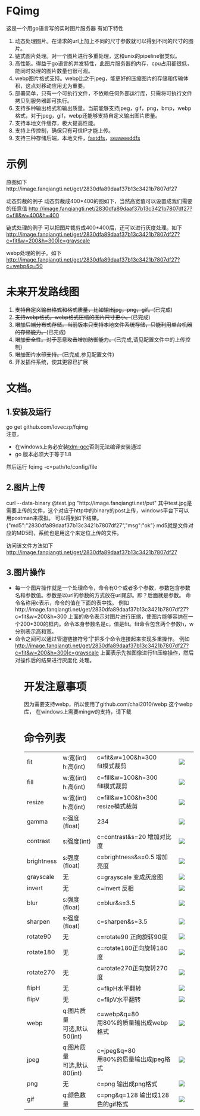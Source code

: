 <h1>FQimg</h1>
这是一个用go语言写的实时图片服务器
有如下特性
<ol>
<li>动态处理图片。在请求的url上加上不同的尺寸参数就可以得到不同的尺寸的图片。</li>
<li>链式图片处理。对一个图片进行多重处理，这和unix的pipeline很类似。</li>
<li>高性能。得益于go语言的并发特性，此图片服务器的内存，cpu占用都很低，能同时处理的图片数量也很可观。</li>
<li>webp图片格式支持。webp比之于jpeg，能更好的压缩图片的存储和传输体积，这点对移动应用尤为重要。</li>
<li>部署简单，只有一个可执行文件，不依赖任何外部运行库，只需将可执行文件拷贝到服务器即可执行。</li>
<li>支持多种输出格式和输出质量。当前能够支持jpeg，gif，png，bmp，webp格式，对于jpeg，gif，webp还能够支持自定义输出图片质量。</li>
<li>支持本地文件缓存，极大提高性能。</li>
<li>支持上传控制，确保只有可信IP才能上传。</li>
<li>支持三种存储后端，本地文件，<a href="http://image.fanqiangti.net/get/b59fe5a3cd71bc28e39e444cd955fcb1?c=fit&w=200&h=300|c=grayscale">fastdfs</a>，<a href="https://github.com/chrislusf/seaweedfs">seaweeddfs</a></li>
</ol>

<h1>示例</h1>
原图如下
http://image.fanqiangti.net/get/2830dfa89daaf37b13c3421b7807df27

动态剪裁的例子
动态剪裁成400*400的图如下，当然高宽值可以设置成我们需要的任意值
http://image.fanqiangti.net/2830dfa89daaf37b13c3421b7807df27?c=fill&w=400&h=400

链式处理的例子
可以把图片裁剪成400*400后，还可以进行灰度处理。如下
<a href="http://image.fanqiangti.net/get/2830dfa89daaf37b13c3421b7807df27?c=fit&w=200&h=300|c=grayscale">http://image.fanqiangti.net/get/2830dfa89daaf37b13c3421b7807df27?c=fit&w=200&h=300|c=grayscale</a>

webp处理的例子。如下
http://image.fanqiangti.net/get/2830dfa89daaf37b13c3421b7807df27?c=webp&q=50



<h1>未来开发路线图</h1>

<ol>
<li><s>支持自定义输出格式和格式质量，比如输出jpg，png，gif。</s>(已完成)</li>
<li><s>支持webp格式。webp格式压缩的图片尺寸更小。</s>(已完成)</li>
<li><s>增加后端分布式存储。当前版本只支持本地文件系统存储，只能利用单台机器的存储能力。</s>(已完成)</li>
<li><s>增加安全性。对于恶意攻击增加防御能力。</s>(已完成,请见配置文件中的上传控制)</li>
<li><s>增加图片水印支持。</s>(已完成,参见配置文件)</li>
<li>开发插件系统，使其更容已扩展</li>
</ol>


<h1>文档。</h1>
<h2>1.安装及运行</h2>
<p>
go get github.com/loveczp/fqimg<br/>
注意，
<ul>
<li>在windows上务必安装<a href="http://tdm-gcc.tdragon.net/download">tdm-gcc</a>否则无法编译安装通过</li>
<li>go 版本必须大于等于1.8</li>
</ul>

然后运行
fqimg -c=path/to/config/file
</p>

<h2>2.图片上传</h2>
curl  --data-binary @test.jpg "http://image.fanqiangti.net/put"
其中test.jpg是需要上传的文件，这个对应于http中的binary的post上传，windows平台下可以用postman来模拟。
可以得到如下结果。
{"md5":"2830dfa89daaf37b13c3421b7807df27","msg":"ok"}
md5就是文件对应的MD5码，系统也是用这个来定位上传的文件。

访问该文件方法如下
http://image.fanqiangti.net/get/2830dfa89daaf37b13c3421b7807df27

<h2>3.图片操作</h2>
<ul>
<li>每一个图片操作就是一个处理命令，命令有0个或者多个参数，参数包含参数名和参数值。参数是以url的参数的方式放在url尾部。即？后面就是参数。
命令名称用c表示，命令的值在下面的表中找。
例如
http://image.fanqiangti.net/get/2830dfa89daaf37b13c3421b7807df27?c=fit&w=200&h=300
上面的命令表示对图片进行压缩，使图片能够容纳在一个200*300的框内。命令本身参数名是c，值是fit。fit命令包含两个参数h，w分别表示高和宽。
</li>
<li>
命令之间可以通过管道链接符号“|”把多个命令连接起来实现多重操作。
例如
<a href="http://image.fanqiangti.net/get/2830dfa89daaf37b13c3421b7807df27?c=fit&w=200&h=300|c=grayscale">http://image.fanqiangti.net/get/2830dfa89daaf37b13c3421b7807df27?c=fit&w=200&h=300|c=grayscale</a>
上面表示先推图像进行fit压缩操作，然后对操作后的结果进行灰度化 处理。
</li>
<ul>


<h1>开发注意事项</h1>
因为需要支持webp，所以使用了github.com/chai2010/webp 这个webp库，
在<bold>windows</blod>上需要mingw的支持，请下载



<h1>命令列表</h1>

<table>
    <tr>
        <td>fit</td>
        <td>w:宽(int)
            <br/>h:高(int)</td>
        <td>c=fit&w=100&h=300<br/> fit模式裁剪</td>
        <td> <img src="http://image.fanqiangti.net/get/2830dfa89daaf37b13c3421b7807df27?c=fit&w=150&h=150" /></td>
        <td></td>
    </tr>
    <tr>
        <td>fill</td>
        <td>w:宽(int)
            <br/>h:高(int)</td>
        <td>c=fill&w=100&h=300<br/>fill模式裁剪</td>
        <td><img src="http://image.fanqiangti.net/get/2830dfa89daaf37b13c3421b7807df27?c=fill&w=150&h=150" /></td>
        <td></td>
    </tr>
    <tr>
        <td>resize</td>
        <td>w:宽(int) <br/>h:高(int) </td>
        <td> c=fill&w=100&h=300 <br/> resize模式裁剪</td>
        <td> <img src="http://image.fanqiangti.net/get/2830dfa89daaf37b13c3421b7807df27?c=resize&w=150&h=150" /></td>
        <td></td>
    </tr>
    <tr>
        <td>gamma</td>
        <td>s:强度(float)</td>
        <td>234</td>
        <td><img src="http://image.fanqiangti.net/get/2830dfa89daaf37b13c3421b7807df27?c=fill&w=150&h=150|c=gamma&q=10" /></td>
        <td></td>
    </tr>
    <tr>
        <td>contrast</td>
        <td>s:强度(int) </td>
        <td>c=contrast&s=20 增加对比度</td>
        <td>
            <img src="http://image.fanqiangti.net/get/2830dfa89daaf37b13c3421b7807df27?c=fill&w=150&h=150|c=contrast&s=120" /></td>
        <td></td>
    </tr>
    <tr>
        <td>brightness</td>
        <td>s:强度(float)</td>
        <td> c=brightness&s=0.5 增加亮度 </td>
        <td>
            <img src="http://image.fanqiangti.net/get/2830dfa89daaf37b13c3421b7807df27?c=fill&w=150&h=150|c=brightness&s=38" /></td>
        <td></td>
    </tr>
    <tr>
        <td>grayscale</td>
        <td>无</td>
        <td>c=grayscale 变成灰度图 </td>
        <td>
            <img src="http://image.fanqiangti.net/get/2830dfa89daaf37b13c3421b7807df27?c=fill&w=150&h=150|c=grayscale" /></td>
        <td></td>
    </tr>
    <tr>
        <td>invert</td>
        <td>无</td>
        <td>c=invert 反相 </td>
        <td>
            <img src="http://image.fanqiangti.net/get/2830dfa89daaf37b13c3421b7807df27?c=fill&w=150&h=150|c=invert" /></td>
        <td></td>
    </tr>
    <tr>
        <td>blur</td>
        <td>s:强度(float)</td>
        <td>c=blur&s=3.5</td>
        <td>
            <img src="http://image.fanqiangti.net/get/2830dfa89daaf37b13c3421b7807df27?c=fill&w=150&h=150|c=blur&s=3.5" /></td>
        <td></td>
    </tr>
    <tr>
        <td>sharpen</td>
        <td>s:强度(float)</td>
        <td>c=sharpen&s=3.5 </td>
        <td>
            <img src="http://image.fanqiangti.net/get/2830dfa89daaf37b13c3421b7807df27?c=fill&w=150&h=150|c=sharpen&s=65" /></td>
        <td></td>
    </tr>
    <tr>
        <td>rotate90</td>
        <td>无</td>
        <td>c=rotate90 正向旋转90度 </td>
        <td>
            <img src="http://image.fanqiangti.net/get/2830dfa89daaf37b13c3421b7807df27?c=fill&w=150&h=150|c=rotate90" /></td>
        <td></td>
    </tr>
    <tr>
        <td>rotate180</td>
        <td>无</td>
        <td>c=rotate180正向旋转180度</td>
        <td>
            <img src="http://image.fanqiangti.net/get/2830dfa89daaf37b13c3421b7807df27?c=fill&w=150&h=150|c=rotate180" /></td>
        <td></td>
    </tr>
    <tr>
        <td>rotate270</td>
        <td>无</td>
        <td>c=rotate270正向旋转270度</td>
        <td>
            <img src="http://image.fanqiangti.net/get/2830dfa89daaf37b13c3421b7807df27?c=fill&w=150&h=150|c=rotate270" /></td>
        <td></td>
    </tr>
    <tr>
        <td>flipH</td>
        <td>无</td>
        <td>c=flipH水平翻转</td>
        <td>
            <img src="http://image.fanqiangti.net/get/2830dfa89daaf37b13c3421b7807df27?c=fill&w=150&h=150|c=flipH" /></td>
        <td></td>
    </tr>
    <tr>
        <td>flipV</td>
        <td>无</td>
        <td>c=flipV水平翻转</td>
        <td>
            <img src="http://image.fanqiangti.net/get/2830dfa89daaf37b13c3421b7807df27?c=fill&w=150&h=150|c=flipV" /></td>
        <td></td>
    </tr>
    <tr>
        <td>webp</td>
        <td>q:图片质量<br/>可选,默认50(int) </td>
        <td> c=webp&q=80<br/>用80%的质量输出成webp格式</td>
        <td>
            <img src="http://image.fanqiangti.net/get/2830dfa89daaf37b13c3421b7807df27?c=fill&w=150&h=150|c=webp&q=80" /></td>
        <td></td>
    </tr>
    <tr>
        <td>jpeg</td>
        <td>q:图片质量<br/>可选,默认80(int) </td>
        <td>c=jpeg&q=80<br/>用80%的质量输出成jpeg格式</td>
        <td>
            <img src="http://image.fanqiangti.net/get/2830dfa89daaf37b13c3421b7807df27?c=fill&w=150&h=150|c=jpeg&q=80" /></td>
        <td></td>
    </tr>
    <tr>
        <td>png</td>
        <td>无</td>
        <td>c=png 输出成png格式</td>
        <td>
            <img src="http://image.fanqiangti.net/get/2830dfa89daaf37b13c3421b7807df27?c=fill&w=150&h=150|c=png" /></td>
        <td></td>
    </tr>
    <tr>
        <td>gif</td>
        <td>q:颜色数量</td>
        <td>c=png&q=128 输出成128色的gif格式</td>
        <td>
            <img src="http://image.fanqiangti.net/get/2830dfa89daaf37b13c3421b7807df27?c=fill&w=150&h=150|c=gif&q=64" /></td>
        <td></td>
    </tr>
</table>